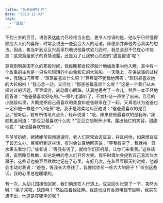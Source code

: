 ```yaml
---
title: "会说话的小豆"
date: "2013-12-03"
tags: 
  - "豆豆"
---
```


不到三岁的豆豆，语言表达能力已经相当出色，更令人惊讶的是，他似乎已经懂得顺应大人们的喜好，时常会说出一些迎合大人的话语，即便那并非他内心真实的想法。因此，每当听到豆豆兴高采烈地说他喜欢幼儿园时，我总会忍不住在心中揣测：这究竟是孩子的真情流露，还是为了让我安心而说的“甜言蜜语”呢？

豆豆刚到美国不久的那段时间，我每晚都会绞尽脑汁地编故事哄他入睡。其中有一个故事的主角是一只名叫琪琪的小白兔和它的大轮船。一天晚上，在讲故事的过程中，我随口问豆豆：“琪琪最喜欢什么呀？”豆豆毫不犹豫地回答：“琪琪最喜欢她的大轮船啦！”我心念一动，又问他：“那爸爸最喜欢什么呢？”这是一个我们从未探讨过的话题，豆豆闻言，转动着小眼珠，认真地思考了一会儿，然后一本正经地回答说：“爸爸最喜欢好吃的。”一旁的老婆听了，不禁扑哧一声笑了出来。豆豆的小脑袋瓜里，大概是把自己最喜欢的美食和爸爸联系在了一起，天真地认为爸爸也一定和他一样是个“小吃货”吧。我于是温柔地纠正他说：“爸爸最喜欢的是豆豆。”他听后，若有所悟地点点头，轻声说道：“哦，原来爸爸最喜欢的是我呀。”我趁机追问道：“那豆豆最喜欢什么呢？”豆豆立刻咧开小嘴，露出灿烂的笑容，甜甜地说：“我也最喜欢爸爸。”

与爷爷奶奶、姥姥姥爷视频通话时，老人们常常会逗豆豆，并且问他，如果想豆豆了该怎么办。豆豆听到这些话，有时会认真地回答说：“等我有空了，我就拎一篮水果去看你们。”或者说：“等我有钱了，就给你们买机票，让你们来看我。”这些话语，虽然略显稚嫩，却总是哄的老人们开怀大笑。我平时偶尔会提到自己喜欢住大房子，这些话也被豆豆默默地记在了心里。有好几次，在和豆豆聊天的时候，他都会主动对我说：“爸爸，等我长大挣钱了，我要给你买一栋大大的房子！”听到这些话，我的心里总是暖暖的。

有一次，从幼儿园接他回家，我们俩走在人行道上。豆豆回头张望了一下，突然大喊：“条子来啦，快跑啊！”然后拉着我狂奔。我这也没有香港电视节目啊，我实在想不出，他这是在哪学的呢？
